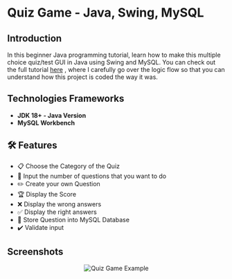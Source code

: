 <!--Project Name-->
<h1>Quiz Game - Java, Swing, MySQL</h1>

<!--Introduction-->
<h2>Introduction</h2>
<p>In this beginner Java programming tutorial, learn how to make this multiple choice quiz/test GUI in Java using Swing and MySQL. You can check out the full tutorial <a href="https://www.youtube.com/watch?v=npjPPR0I2p8&t=0s">here</a>
  , where I carefully go over the logic flow so that you can understand how this project is coded the way it was.
</p>

<!--Technologies/Frameworks-->
<h2>Technologies Frameworks</h2>
<ul>
  <li><b>JDK 18+ - Java Version</b></li>
  <li><b>MySQL Workbench</b></li>
</ul>

<!--Features-->
<h2>🛠️ Features</h2>
<ul>
  <li>📋 Choose the Category of the Quiz</li>
  <li>🔢 Input the number of questions that you want to do</li>
  <li>✏️ Create your own Question</li>
  <li>🏆 Display the Score</li>
  <li>❌ Display the wrong answers</li>
  <li>✅ Display the right answers</li>
  <li>💾 Store Question into MySQL Database</li>
  <li>✔️ Validate input</li>
</ul>


<!--Screenshots (GIFs/PNGs)-->
<h2>Screenshots</h2>
<p align="center">
  <img src="https://github.com/curadProgrammer/Java-Swing-MySQL-Quiz-Game/blob/main/quiz_gmae.gif" alt="Quiz Game Example">
</p>
